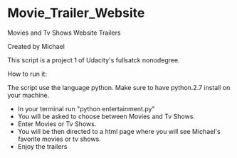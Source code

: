 # Movie_Trailer_Website

Movies and Tv Shows Website Trailers

Created by Michael

This script is a project 1 of Udacity's fullsatck nonodegree.

How to run it:

The script use the language python. Make sure to have python.2.7 install on your machine.

- In your terminal run "python entertainment.py"
- You will be asked to choose between Movies and Tv Shows.
- Enter Movies or Tv Shows.
- You will be then directed to a html page where you will see Michael's favorite movies or tv shows.
- Enjoy the trailers
